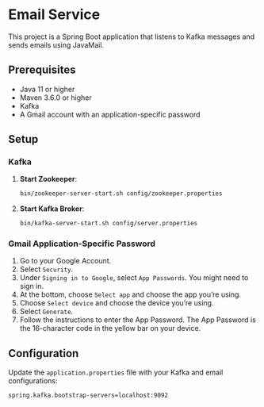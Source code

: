 # Email Service

This project is a Spring Boot application that listens to Kafka messages and sends emails using JavaMail.

## Prerequisites

- Java 11 or higher
- Maven 3.6.0 or higher
- Kafka
- A Gmail account with an application-specific password

## Setup

### Kafka

1. **Start Zookeeper**:
    ```sh
    bin/zookeeper-server-start.sh config/zookeeper.properties
    ```

2. **Start Kafka Broker**:
    ```sh
    bin/kafka-server-start.sh config/server.properties
    ```

### Gmail Application-Specific Password

1. Go to your Google Account.
2. Select `Security`.
3. Under `Signing in to Google`, select `App Passwords`. You might need to sign in.
4. At the bottom, choose `Select app` and choose the app you’re using.
5. Choose `Select device` and choose the device you’re using.
6. Select `Generate`.
7. Follow the instructions to enter the App Password. The App Password is the 16-character code in the yellow bar on your device.

## Configuration

Update the `application.properties` file with your Kafka and email configurations:

```properties
spring.kafka.bootstrap-servers=localhost:9092
